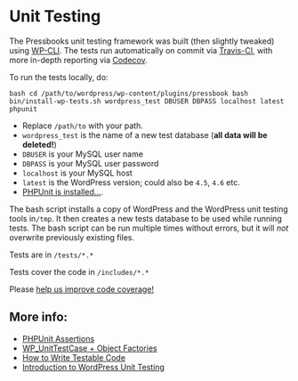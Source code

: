 # Unit Testing

The Pressbooks unit testing framework was built (then slightly tweaked) using [WP-CLI][1]. The tests run automatically on commit via [Travis-CI][2], with more in-depth reporting via [Codecov][3].

To run the tests locally, do:

`bash
cd /path/to/wordpress/wp-content/plugins/pressbook
bash bin/install-wp-tests.sh wordpress_test DBUSER DBPASS localhost latest
phpunit`

*   Replace `/path/to` with your path.
*   `wordpress_test` is the name of a new test database (**all data will be deleted!**)
*   `DBUSER` is your MySQL user name
*   `DBPASS` is your MySQL user password
*   `localhost` is your MySQL host
*   `latest` is the WordPress version; could also be `4.5`, `4.6` etc.
*   [PHPUnit is installed...][4].

The bash script installs a copy of WordPress and the WordPress unit testing tools in`/tmp`. It then creates a new tests database to be used while running tests. The bash script can be run multiple times without errors, but it will *not* overwrite previously existing files.

Tests are in `/tests/*.*`

Tests cover the code in `/includes/*.*`

Please [help us improve code coverage!][5]

## More info:

*   [PHPUnit Assertions][6]
*   [WP_UnitTestCase + Object Factories][7]
*   [How to Write Testable Code][8]
*   [Introduction to WordPress Unit Testing][9]

 [1]: https://github.com/wp-cli/wp-cli/wiki/Plugin-Unit-Tests
 [2]: https://travis-ci.org/pressbooks/pressbooks
 [3]: https://codecov.io/gh/pressbooks/pressbooks
 [4]: https://phpunit.de/manual/4.8/en/installation.html
 [5]: https://coveralls.io/github/pressbooks/pressbooks?branch=dev
 [6]: https://phpunit.de/manual/4.8/en/appendixes.assertions.html
 [7]: http://codesymphony.co/writing-wordpress-plugin-unit-tests/#object-factories
 [8]: http://code.tutsplus.com/tutorials/how-to-write-testable-and-maintainable-code-in-php--net-31726
 [9]: http://carlalexander.ca/introduction-wordpress-unit-testing/
